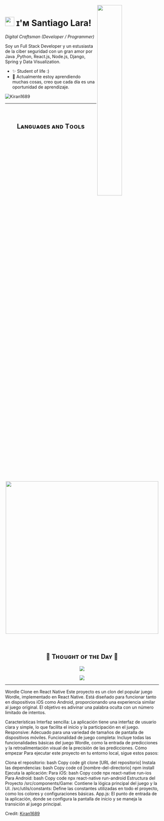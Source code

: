 

<!--Night Owl image-->
<div>
  <img align="right" width="40%" src="https://owlbertsio-resized.s3.amazonaws.com/Popper.psd.full.png">
</div>

<!--Header Name-->
# <img src="https://emojis.slackmojis.com/emojis/images/1531849430/4246/blob-sunglasses.gif?1531849430" width="30"/> ɪ'ᴍ Santiago Lara! 
*Digital Craftsman (Developer / Programmer)*
<br /> 

<!--Start Intro-->               
<p align="left">Soy un Full Stack Developer y un estusiasta de la ciber seguridad con un gran amor por Java ,Python, React.js, Node.js, Django, Spring y Data Visualization. </p>

- ✨ Student of life :)
- 🌱 Actualmente estoy aprendiendo muchas cosas, creo que cada día es una oportunidad de aprendizaje.
<!--End Intro-->

<!--Profile Count Badge-->
<p align="left">
  <img src="https://komarev.com/ghpvc/?username=Kiran1689&label=Profile%20views&color=770677&style=for-the-badge&logo=star" alt="Kiran1689" style="padding-right:20px;" />
</p>

---
<br />

<!--Languages and Tools Section-->       
<h2 align="center">Lᴀɴɢᴜᴀɢᴇs ᴀɴᴅ Tᴏᴏʟs</h2> 
<p align="center">
<img width="500px"  src="https://skillicons.dev/icons?i=py,java,js,html,css,react,nodejs,express,django,md,solidity,postgres,mongo,git,vscode,docker,aws,postman,supabase,linux&perline=10"  />
</p>
<br />



<!--Dynamic Quote card updated everyday at 12 PM--> 
<h2 align="center">🌟 Tʜᴏᴜɢʜᴛ ᴏғ ᴛʜᴇ Dᴀʏ 🌟</h2>

<!--STARTS_HERE_QUOTE_CARD-->
<p align="center">
    <img src="https://readme-daily-quotes.vercel.app/api?author=Yanni&quote=Music%20is%20like%20creating%20an%20emotional%20painting.%20The%20sounds%20are%20the%20colors.&theme=dark&bg_color=011627&author_color=ffeb95">
</p>
<!--ENDS_HERE_QUOTE_CARD-->



<!--Footer--> 
<p align="center">
  <img src="https://capsule-render.vercel.app/api?type=waving&color=gradient&height=65&section=footer"/>
</p>

------

Wordle Clone en React Native
Este proyecto es un clon del popular juego Wordle, implementado en React Native. Está diseñado para funcionar tanto en dispositivos iOS como Android, proporcionando una experiencia similar al juego original. El objetivo es adivinar una palabra oculta con un número limitado de intentos.

Características
Interfaz sencilla: La aplicación tiene una interfaz de usuario clara y simple, lo que facilita el inicio y la participación en el juego.
Responsive: Adecuado para una variedad de tamaños de pantalla de dispositivos móviles.
Funcionalidad de juego completa: Incluye todas las funcionalidades básicas del juego Wordle, como la entrada de predicciones y la retroalimentación visual de la precisión de las predicciones.
Cómo empezar
Para ejecutar este proyecto en tu entorno local, sigue estos pasos:

Clona el repositorio:
bash
Copy code
git clone [URL del repositorio]
Instala las dependencias:
bash
Copy code
cd [nombre-del-directorio]
npm install
Ejecuta la aplicación:
Para iOS:
bash
Copy code
npx react-native run-ios
Para Android:
bash
Copy code
npx react-native run-android
Estructura del Proyecto
/src/components/Game: Contiene la lógica principal del juego y la UI.
/src/utils/constants: Define las constantes utilizadas en todo el proyecto, como los colores y configuraciones básicas.
App.js: El punto de entrada de la aplicación, donde se configura la pantalla de inicio y se maneja la transición al juego principal.

Credit: [Kiran1689](https://github.com/Kiran1689)

